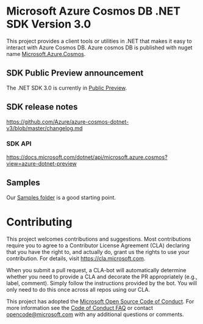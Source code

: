 
# Microsoft Azure Cosmos DB .NET SDK Version 3.0
This project provides a client tools or utilities in .NET that makes it easy to interact with Azure Cosmos DB. Azure cosmos DB is published with nuget name [Microsoft.Azure.Cosmos](https://www.nuget.org/packages/Microsoft.Azure.Cosmos/). 

## SDK Public Preview announcement
The .NET SDK 3.0 is currently in [Public Preview](https://azure.microsoft.com/blog/azure-cosmos-dotnet-sdk-version-3-0-now-in-public-preview/).
   
## SDK release notes
https://github.com/Azure/azure-cosmos-dotnet-v3/blob/master/changelog.md

### SDK API
https://docs.microsoft.com/dotnet/api/microsoft.azure.cosmos?view=azure-dotnet-preview

## Samples
Our [Samples folder](https://github.com/Azure/azure-cosmos-dotnet-v3/tree/master/Microsoft.Azure.Cosmos.Samples/CodeSamples) is a good starting point.


# Contributing

This project welcomes contributions and suggestions.  Most contributions require you to agree to a
Contributor License Agreement (CLA) declaring that you have the right to, and actually do, grant us
the rights to use your contribution. For details, visit https://cla.microsoft.com.

When you submit a pull request, a CLA-bot will automatically determine whether you need to provide
a CLA and decorate the PR appropriately (e.g., label, comment). Simply follow the instructions
provided by the bot. You will only need to do this once across all repos using our CLA.

This project has adopted the [Microsoft Open Source Code of Conduct](https://opensource.microsoft.com/codeofconduct/).
For more information see the [Code of Conduct FAQ](https://opensource.microsoft.com/codeofconduct/faq/) or
contact [opencode@microsoft.com](mailto:opencode@microsoft.com) with any additional questions or comments.
